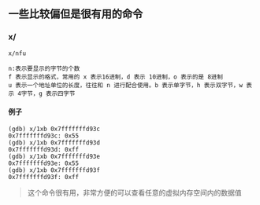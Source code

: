 ## 一些比较偏但是很有用的命令

### x/ 

```
x/nfu

n:表示要显示的字节的个数
f 表示显示的格式，常用的 x 表示16进制，d 表示 10进制，o 表示的是 8进制
u 表示一个地址单位的长度，往往和 n 进行配合使用。b 表示单字节，h 表示双字节，w 表示 4字节，g 表示四字节
```

#### 例子

```
(gdb) x/1xb 0x7fffffffd93c
0x7fffffffd93c:	0x55
(gdb) x/1xb 0x7fffffffd93d
0x7fffffffd93d:	0xff
(gdb) x/1xb 0x7fffffffd93e
0x7fffffffd93e:	0x55
(gdb) x/1xb 0x7fffffffd93f
0x7fffffffd93f:	0xff

```

> 这个命令很有用，非常方便的可以查看任意的虚拟内存空间内的数据值